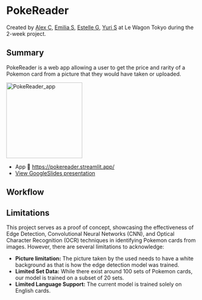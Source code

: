 # PokeReader
Created by [Alex C](https://github.com/AoesJP), [Emilia S](https://github.com/emiliasato), [Estelle G](https://github.com/EstelleGqln), [Yuri S](https://github.com/teddy8193) at Le Wagon Tokyo during the 2-week project.

## Summary
PokeReader is a web app allowing a user to get the price and rarity of a Pokemon card from a picture that they would have taken or uploaded.

<img src="PokeReader_app.png" alt="PokeReader_app" width="200"/>

- App 🔗 https://pokereader.streamlit.app/
- [View GoogleSlides presentation](https://docs.google.com/presentation/d/1Pb1OAsDZ5j1nHlwInYsBzDwfNHyLLF8TBN1zhLPsFgI/edit?usp=sharing)


## Workflow



## Limitations
This project serves as a proof of concept, showcasing the effectiveness of Edge Detection, Convolutional Neural Networks (CNN), and Optical Character Recognition (OCR) techniques in identifying Pokemon cards from images. However, there are several limitations to acknowledge:
- **Picture limitation:** The picture taken by the used needs to have a white background as that is how the edge detection model was trained.
- **Limited Set Data:** While there exist around 100 sets of Pokemon cards, our model is trained on a subset of 20 sets. 
- **Limited Language Support:** The current model is trained solely on English cards.


